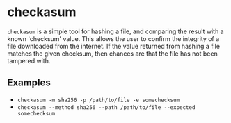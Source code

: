 # checkasum

`checkasum` is a simple tool for hashing a file, and comparing the result with a known 'checksum' value.
This allows the user to confirm the integrity of a file downloaded from the internet. 
If the value returned from hashing a file matches the given checksum, 
then chances are that the file has not been tampered with.

## Examples

- `checkasum -m sha256 -p /path/to/file -e somechecksum`
- `checkasum --method sha256 --path /path/to/file --expected somechecksum`